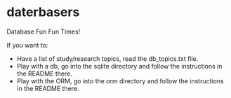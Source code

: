 daterbasers
===========

Database Fun Fun Times!

If you want to:

- Have a list of study/research topics, read the db_topics.txt file.
- Play with a db, go into the sqlite directory and follow the instructions in the README there.
- Play with the ORM, go into the orm directory and follow the instructions in the README there.
